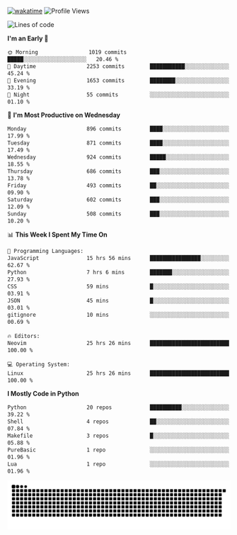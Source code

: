 [![wakatime](https://wakatime.com/badge/user/b920b284-3cde-4cd4-b72e-f7f22d050b16.svg)](https://wakatime.com/@b920b284-3cde-4cd4-b72e-f7f22d050b16)
![Profile Views](http://img.shields.io/badge/Profile%20Views-4586-blue)
<!--START_SECTION:waka-->
![Lines of code](https://img.shields.io/badge/From%20Hello%20World%20I%27ve%20Written-6.4%20million%20lines%20of%20code-blue)

**I'm an Early 🐤** 

```text
🌞 Morning                1019 commits        █████░░░░░░░░░░░░░░░░░░░░   20.46 % 
🌆 Daytime                2253 commits        ███████████░░░░░░░░░░░░░░   45.24 % 
🌃 Evening                1653 commits        ████████░░░░░░░░░░░░░░░░░   33.19 % 
🌙 Night                  55 commits          ░░░░░░░░░░░░░░░░░░░░░░░░░   01.10 % 
```
📅 **I'm Most Productive on Wednesday** 

```text
Monday                   896 commits         ████░░░░░░░░░░░░░░░░░░░░░   17.99 % 
Tuesday                  871 commits         ████░░░░░░░░░░░░░░░░░░░░░   17.49 % 
Wednesday                924 commits         █████░░░░░░░░░░░░░░░░░░░░   18.55 % 
Thursday                 686 commits         ███░░░░░░░░░░░░░░░░░░░░░░   13.78 % 
Friday                   493 commits         ██░░░░░░░░░░░░░░░░░░░░░░░   09.90 % 
Saturday                 602 commits         ███░░░░░░░░░░░░░░░░░░░░░░   12.09 % 
Sunday                   508 commits         ███░░░░░░░░░░░░░░░░░░░░░░   10.20 % 
```


📊 **This Week I Spent My Time On** 

```text
💬 Programming Languages: 
JavaScript               15 hrs 56 mins      ████████████████░░░░░░░░░   62.67 % 
Python                   7 hrs 6 mins        ███████░░░░░░░░░░░░░░░░░░   27.93 % 
CSS                      59 mins             █░░░░░░░░░░░░░░░░░░░░░░░░   03.91 % 
JSON                     45 mins             █░░░░░░░░░░░░░░░░░░░░░░░░   03.01 % 
gitignore                10 mins             ░░░░░░░░░░░░░░░░░░░░░░░░░   00.69 % 

🔥 Editors: 
Neovim                   25 hrs 26 mins      █████████████████████████   100.00 % 

💻 Operating System: 
Linux                    25 hrs 26 mins      █████████████████████████   100.00 % 
```

**I Mostly Code in Python** 

```text
Python                   20 repos            ██████████░░░░░░░░░░░░░░░   39.22 % 
Shell                    4 repos             ██░░░░░░░░░░░░░░░░░░░░░░░   07.84 % 
Makefile                 3 repos             █░░░░░░░░░░░░░░░░░░░░░░░░   05.88 % 
PureBasic                1 repo              ░░░░░░░░░░░░░░░░░░░░░░░░░   01.96 % 
Lua                      1 repo              ░░░░░░░░░░░░░░░░░░░░░░░░░   01.96 % 
```




<!--END_SECTION:waka-->
![Snake animation](https://raw.githubusercontent.com/timmypidashev/timmypidashev/main/commits.svg)
